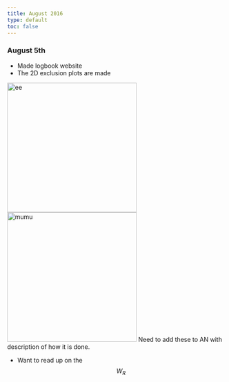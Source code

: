 ```yaml
---
title: August 2016
type: default
toc: false
---
```



### August 5th

 * Made logbook website
 * The 2D exclusion plots are made  

<img alt="ee" src="http://phansen.web.cern.ch/phansen/wr-plots/lim2dWReejj_SHv19800toys_limit.png" width=300 />  
<img alt="mumu" src="http://phansen.web.cern.ch/phansen/wr-plots/lim2dWRmumujj_SHv19800toys_limit.png" width=300 />  
Need to add these to AN with description of how it is done. 

 * Want to read up on the $$W_R$$

